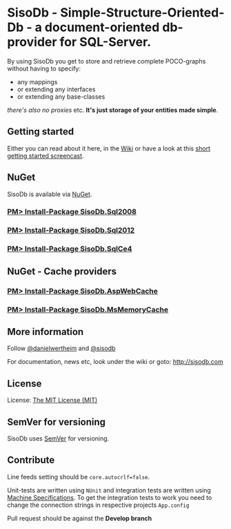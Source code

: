 # SisoDb - Simple-Structure-Oriented-Db - a document-oriented db-provider for SQL-Server.

By using SisoDb you get to store and retrieve complete POCO-graphs without having to specify:

* any mappings
* or extending any interfaces 
* or extending any base-classes

_there's also no proxies_ etc. **It's just storage of your entities made simple**.

## Getting started
Either you can read about it here, in the [Wiki](https://github.com/danielwertheim/SisoDb-Provider/wiki/getting-started) or have a look at this [short getting started screencast](http://vimeo.com/41374802).

## NuGet
SisoDb is available via [NuGet](http://nuget.org/packages?q=sisodb).

### [PM> Install-Package SisoDb.Sql2008](http://nuget.org/packages/SisoDb.Sql2008)

### [PM> Install-Package SisoDb.Sql2012](http://nuget.org/packages/SisoDb.Sql2012)

### [PM> Install-Package SisoDb.SqlCe4](http://nuget.org/packages/SisoDb.SqlCe4)

## NuGet - Cache providers

### [PM> Install-Package SisoDb.AspWebCache](http://nuget.org/packages/SisoDb.AspWebCache)

### [PM> Install-Package SisoDb.MsMemoryCache](http://nuget.org/packages/SisoDb.MsMemoryCache)

## More information
Follow [@danielwertheim](http://twitter.com/danielwertheim) and [@sisodb](http://twitter.com/sisodb)

For documentation, news etc, look under the wiki or goto: http://sisodb.com

## License
License: [The MIT License (MIT)](http://www.opensource.org/licenses/mit-license.php)

## SemVer for versioning
SisoDb uses [SemVer](http://semver.org) for versioning.

## Contribute
Line feeds setting should be `core.autocrlf=false`.

Unit-tests are written using `NUnit` and integration tests are written using [Machine Specifications](https://github.com/machine/machine.specifications). To get the integration tests to work you need to change the connection strings in respective projects `App.config`

Pull request should be against the **Develop branch**